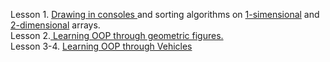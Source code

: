  Lesson 1. <a href="/lesson1/task1">Drawing in consoles </a> and sorting algorіthms on <a href="/lesson1/task2">1-simensional</a> and <a href="/lesson1/task3">2-dimensional</a> arrays.<br/> 
 Lesson 2.<a href="/lesson2/OOP_Figures"> Learning OOP through geometric figures. </a><br/> 
Lesson 3-4. <a href="/lesson3/Vehicles"> Learning OOP through Vehicles </a><br/> 